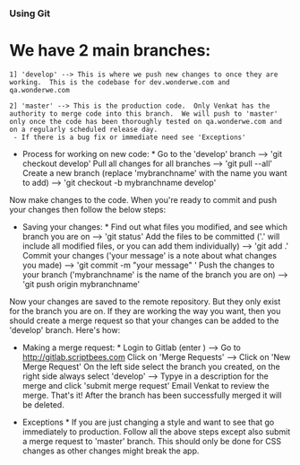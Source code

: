 ### Using Git ###

# We have 2 main branches: #
	1] 'develop' --> This is where we push new changes to once they are working.  This is the codebase for dev.wonderwe.com and qa.wonderwe.com
	
	2] 'master' --> This is the production code.  Only Venkat has the authority to merge code into this branch.  We will push to 'master' only once the code has been thoroughly tested on qa.wonderwe.com and on a regularly scheduled release day.
	 - If there is a bug fix or immediate need see 'Exceptions'

* Process for working on new code: *
	Go to the 'develop' branch --> 'git checkout develop'
	Pull all changes for all branches --> 'git pull --all'
	Create a new branch (replace 'mybranchname' with the name you want to add) --> 'git checkout -b mybranchname develop'

Now make changes to the code.  When you're ready to commit and push your changes then follow the below steps:

* Saving your changes: *
	Find out what files you modified, and see which branch you are on --> 'git status'
	Add the files to be committed ('.' will include all modified files, or you can add them individually) --> 'git add .'
	Commit your changes ('your message' is a note about what changes you made) --> 'git commit -m "your message" '
	Push the changes to your branch ('mybranchname' is the name of the branch you are on) --> 'git push origin mybranchname'

Now your changes are saved to the remote repository.  But they only exist for the branch you are on.  If they are working the way you want, then you should create a merge request so that your changes can be added to the 'develop' branch.  Here's how:

* Making a merge request: *
	Login to Gitlab (enter ) --> Go to http://gitlab.scriptbees.com
	Click on 'Merge Requests' --> Click on 'New Merge Request'
	On the left side select the branch you created, on the right side always select 'develop' --> Typye in a description for the merge and click 'submit merge request'
	Email Venkat to review the merge.  That's it!
	After the branch has been successfully merged it will be deleted.

* Exceptions *
	If you are just changing a style and want to see that go immediately to production.  Follow all the above steps except also submit a merge request to 'master' branch.  This should only be done for CSS changes as other changes might break the app.


